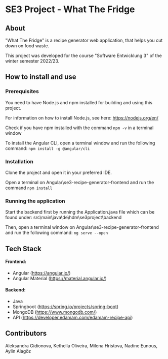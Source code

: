 # SE3 Project - What The Fridge 

## About 
"What The Fridge" is a recipe generator web application, that helps you cut down on food waste. 

This project was developed for the course "Software Entwicklung 3" of the winter semester 2022/23.

## How to install and use  

### Prerequisites 
You need to have Node.js and npm installed for building and using this project. 

For information on how to install Node.js, see here: https://nodejs.org/en/

Check if you have npm installed with the command `npm -v` in a terminal window

To install the Angular CLI, open a terminal window and run the following command: `npm install -g @angular/cli` 

### Installation 
Clone the project and open it in your preferred IDE.   


Open a terminal on Angular\se3-recipe-generator-frontend and run the command `npm install`
 
### Running the application

Start the backend first by running the Application.java file which can be found under:   src\main\java\de\hdm\se3project\backend

Then, open a terminal window on Angular\se3-recipe-generator-frontend and run the following command: `ng serve --open`



## Tech Stack 
#### Frontend: 
- Angular (https://angular.io/)
- Angular Material (https://material.angular.io/)

#### Backend: 
- Java
- Springboot (https://spring.io/projects/spring-boot)
- MongoDB (https://www.mongodb.com/)
- API (https://developer.edamam.com/edamam-recipe-api)



## Contributors 
Aleksandra Gidionova, Kethella Oliveira, Milena Hristova, Nadine Eunous, Aylin Alagöz 

